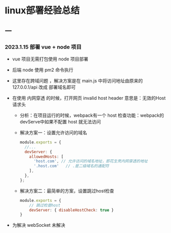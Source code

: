 # linux部署经验总结

## 一

### 2023.1.15 部署 vue + node 项目

- vue 项目无需打包使用 node 项目部署

- 后端 node 使用 pm2 命令执行

- 这里存在跨域问题 ，解决方案是在 main.js 中将访问地址由原来的 127.0.0.1/api 改成 部署域名即可

- 在使用 内网穿透 的时候，打开网页 invalid host header 意思是：无效的Host请求头

  - 分析：在项目运行的时候，webpack有一个 host 检查功能：webpack的devServe中如果不配置 host 就无法访问

  - 解决方案一：设置允许访问的域名

    ```js
    module.exports = {
      //...
      devServer: {
        allowedHosts: [
          'host.com', // 允许访问的域名地址，即花生壳内网穿透的地址
          '.host.com'   // .是二级域名的通配符   
        ],
      },
    };
    ```

  - 解决方案二：最简单的方案，设置跳过host检查

    ```js
    module.exports = {
        // 跳过检查host
        devServer: { disableHostCheck: true }
    }
    ```

- 为解决 webSocket 未解决